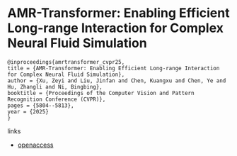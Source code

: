 # AMR-Transformer: Enabling Efficient Long-range Interaction for Complex Neural Fluid Simulation

```
@inproceedings{amrtransformer_cvpr25,
title = {AMR-Transformer: Enabling Efficient Long-range Interaction for Complex Neural Fluid Simulation},
author = {Xu, Zeyi and Liu, Jinfan and Chen, Kuangxu and Chen, Ye and Hu, Zhangli and Ni, Bingbing},
booktitle = {Proceedings of the Computer Vision and Pattern Recognition Conference (CVPR)},
pages = {5804--5813},
year = {2025}
}
```

links
- [openaccess](https://openaccess.thecvf.com//content/CVPR2025/html/Xu_AMR-Transformer_Enabling_Efficient_Long-range_Interaction_for_Complex_Neural_Fluid_Simulation_CVPR_2025_paper.html)
